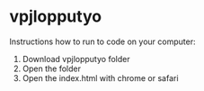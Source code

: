 # vpjlopputyo


Instructions how to run to code on your computer:

1. Download vpjlopputyo folder
2. Open the folder
3. Open the index.html with chrome or safari
